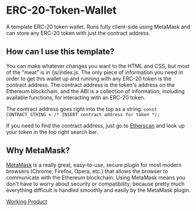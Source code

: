 # ERC-20-Token-Wallet
A template ERC-20 token wallet. Runs fully client-side using MetaMask and can store any ERC-20 token with just the contract address.

## How can I use this template?
You can make whatever changes you want to the HTML and CSS, but most of the "meat" is in /js/index.js. The only piece of information you need in order to get this wallet up and running with any ERC-20 token is the contract address. The contract address is the token's address on the Ethereum blockchain, and the ABI is a collection of information, including available functions, for interacting with an ERC-20 token.

The contract address goes right into the top as a string. `const CONTRACT_STRING = /* INSERT contract address for token */;`

If you need to find the contract address, just go to [Etherscan](https://etherscan.io/) and look up your token in the top right search bar.

## Why MetaMask?
[MetaMask](https://metamask.io/) is a really great, easy-to-use, secure plugin for most modern browsers (Chrome, Firefox, Opera, etc.) that allows the browser to communicate with the Ethereum blockchain. Using MetaMask means you don't have to worry about security or compatibility, because pretty much everything difficult is handled smoothly and easily by the MetaMask plugin.

[Working Product](https://www.lockepocket.com/)
